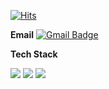 [![Hits](https://hits.seeyoufarm.com/api/count/incr/badge.svg?url=https%3A%2F%2Fgithub.com%2Fdevyoon91%2Fhit-counter&count_bg=%2379C83D&title_bg=%23555555&icon=&icon_color=%23E7E7E7&title=hits&edge_flat=false)](https://hits.seeyoufarm.com)

**Email**
[![Gmail Badge](https://img.shields.io/badge/Gmail-d14836?style=flat-square&logo=kimbyungyoun91@gmail.com&logoColor=white&link=mailto:kimbyungyoun91@gmail.com)](mailto:kimbyungyoun91@gmail.com)

**Tech Stack**

![](https://img.shields.io/badge/-java-%23F80046) ![](https://img.shields.io/badge/-javascript-yellow) ![](https://img.shields.io/badge/-Spring-%23239120)
